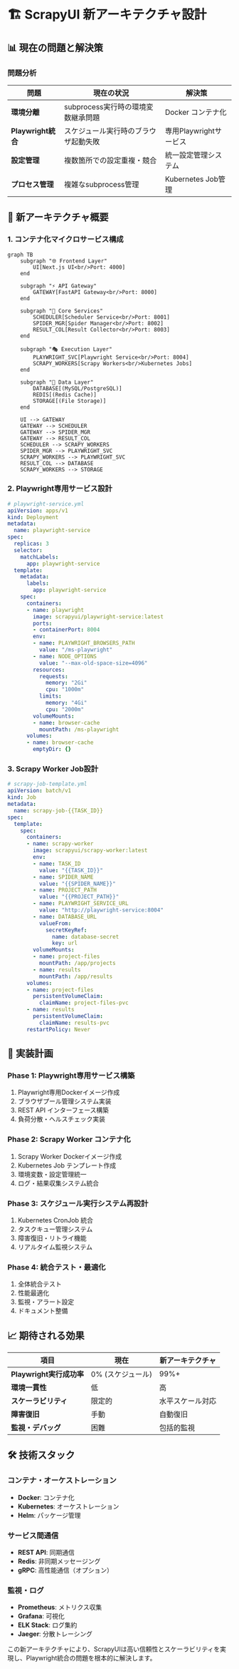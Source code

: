 # 🏗️ ScrapyUI 新アーキテクチャ設計

## 📊 **現在の問題と解決策**

### **問題分析**
| 問題 | 現在の状況 | 解決策 |
|------|------------|--------|
| **環境分離** | subprocess実行時の環境変数継承問題 | Docker コンテナ化 |
| **Playwright統合** | スケジュール実行時のブラウザ起動失敗 | 専用Playwrightサービス |
| **設定管理** | 複数箇所での設定重複・競合 | 統一設定管理システム |
| **プロセス管理** | 複雑なsubprocess管理 | Kubernetes Job管理 |

## 🎯 **新アーキテクチャ概要**

### **1. コンテナ化マイクロサービス構成**

```mermaid
graph TB
    subgraph "🌐 Frontend Layer"
        UI[Next.js UI<br/>Port: 4000]
    end
    
    subgraph "⚡ API Gateway"
        GATEWAY[FastAPI Gateway<br/>Port: 8000]
    end
    
    subgraph "🔧 Core Services"
        SCHEDULER[Scheduler Service<br/>Port: 8001]
        SPIDER_MGR[Spider Manager<br/>Port: 8002]
        RESULT_COL[Result Collector<br/>Port: 8003]
    end
    
    subgraph "🎭 Execution Layer"
        PLAYWRIGHT_SVC[Playwright Service<br/>Port: 8004]
        SCRAPY_WORKERS[Scrapy Workers<br/>Kubernetes Jobs]
    end
    
    subgraph "💾 Data Layer"
        DATABASE[(MySQL/PostgreSQL)]
        REDIS[(Redis Cache)]
        STORAGE[(File Storage)]
    end
    
    UI --> GATEWAY
    GATEWAY --> SCHEDULER
    GATEWAY --> SPIDER_MGR
    GATEWAY --> RESULT_COL
    SCHEDULER --> SCRAPY_WORKERS
    SPIDER_MGR --> PLAYWRIGHT_SVC
    SCRAPY_WORKERS --> PLAYWRIGHT_SVC
    RESULT_COL --> DATABASE
    SCRAPY_WORKERS --> STORAGE
```

### **2. Playwright専用サービス設計**

```yaml
# playwright-service.yml
apiVersion: apps/v1
kind: Deployment
metadata:
  name: playwright-service
spec:
  replicas: 3
  selector:
    matchLabels:
      app: playwright-service
  template:
    metadata:
      labels:
        app: playwright-service
    spec:
      containers:
      - name: playwright
        image: scrapyui/playwright-service:latest
        ports:
        - containerPort: 8004
        env:
        - name: PLAYWRIGHT_BROWSERS_PATH
          value: "/ms-playwright"
        - name: NODE_OPTIONS
          value: "--max-old-space-size=4096"
        resources:
          requests:
            memory: "2Gi"
            cpu: "1000m"
          limits:
            memory: "4Gi"
            cpu: "2000m"
        volumeMounts:
        - name: browser-cache
          mountPath: /ms-playwright
      volumes:
      - name: browser-cache
        emptyDir: {}
```

### **3. Scrapy Worker Job設計**

```yaml
# scrapy-job-template.yml
apiVersion: batch/v1
kind: Job
metadata:
  name: scrapy-job-{{TASK_ID}}
spec:
  template:
    spec:
      containers:
      - name: scrapy-worker
        image: scrapyui/scrapy-worker:latest
        env:
        - name: TASK_ID
          value: "{{TASK_ID}}"
        - name: SPIDER_NAME
          value: "{{SPIDER_NAME}}"
        - name: PROJECT_PATH
          value: "{{PROJECT_PATH}}"
        - name: PLAYWRIGHT_SERVICE_URL
          value: "http://playwright-service:8004"
        - name: DATABASE_URL
          valueFrom:
            secretKeyRef:
              name: database-secret
              key: url
        volumeMounts:
        - name: project-files
          mountPath: /app/projects
        - name: results
          mountPath: /app/results
      volumes:
      - name: project-files
        persistentVolumeClaim:
          claimName: project-files-pvc
      - name: results
        persistentVolumeClaim:
          claimName: results-pvc
      restartPolicy: Never
```

## 🔧 **実装計画**

### **Phase 1: Playwright専用サービス構築**
1. Playwright専用Dockerイメージ作成
2. ブラウザプール管理システム実装
3. REST API インターフェース構築
4. 負荷分散・ヘルスチェック実装

### **Phase 2: Scrapy Worker コンテナ化**
1. Scrapy Worker Dockerイメージ作成
2. Kubernetes Job テンプレート作成
3. 環境変数・設定管理統一
4. ログ・結果収集システム統合

### **Phase 3: スケジュール実行システム再設計**
1. Kubernetes CronJob 統合
2. タスクキュー管理システム
3. 障害復旧・リトライ機能
4. リアルタイム監視システム

### **Phase 4: 統合テスト・最適化**
1. 全体統合テスト
2. 性能最適化
3. 監視・アラート設定
4. ドキュメント整備

## 📈 **期待される効果**

| 項目 | 現在 | 新アーキテクチャ |
|------|------|------------------|
| **Playwright実行成功率** | 0% (スケジュール) | 99%+ |
| **環境一貫性** | 低 | 高 |
| **スケーラビリティ** | 限定的 | 水平スケール対応 |
| **障害復旧** | 手動 | 自動復旧 |
| **監視・デバッグ** | 困難 | 包括的監視 |

## 🛠️ **技術スタック**

### **コンテナ・オーケストレーション**
- **Docker**: コンテナ化
- **Kubernetes**: オーケストレーション
- **Helm**: パッケージ管理

### **サービス間通信**
- **REST API**: 同期通信
- **Redis**: 非同期メッセージング
- **gRPC**: 高性能通信（オプション）

### **監視・ログ**
- **Prometheus**: メトリクス収集
- **Grafana**: 可視化
- **ELK Stack**: ログ集約
- **Jaeger**: 分散トレーシング

この新アーキテクチャにより、ScrapyUIは高い信頼性とスケーラビリティを実現し、Playwright統合の問題を根本的に解決します。
